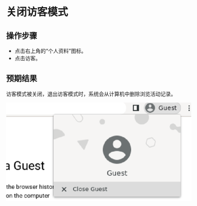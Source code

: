 # 关闭访客模式

## 操作步骤

- 点击右上角的“个人资料”图标。
- 点击访客。

## 预期结果

访客模式被关闭，退出访客模式时，系统会从计算机中删除浏览活动记录。

![关闭访客模式-1](./img/关闭访客模式-1.png)
